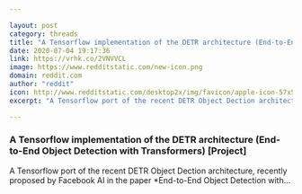 ```yaml
---

layout: post
category: threads
title: "A Tensorflow implementation of the DETR architecture (End-to-End Object Detection with Transformers) [Project]"
date: 2020-07-04 19:17:36
link: https://vrhk.co/2VNVVCL
image: https://www.redditstatic.com/new-icon.png
domain: reddit.com
author: "reddit"
icon: http://www.redditstatic.com/desktop2x/img/favicon/apple-icon-57x57.png
excerpt: "A Tensorflow port of the recent DETR Object Dection architecture, recently proposed by Facebook AI in the paper *End-to-End Object Detection with..."

---
```


### A Tensorflow implementation of the DETR architecture (End-to-End Object Detection with Transformers) [Project]

A Tensorflow port of the recent DETR Object Dection architecture, recently proposed by Facebook AI in the paper *End-to-End Object Detection with...